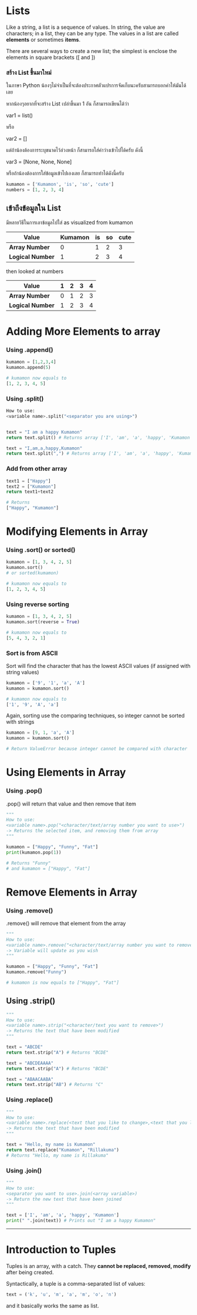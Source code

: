 # Lists
Like a string, a list is a sequence of values. In string, the value are characters; in a list, they can be any type. The values in a list are called **elements** or sometimes **items**.

There are several ways to create a new list; the simplest is enclose the elements in square brackets ([ and ])

### สร้าง List ขึ้นมาใหม่
ในภาษา Python น้องๆไม่จำเป็นที่จะต้องประกาศตัวแปรการจัดเก็บนะครับสามารถบอกค่าให้มันได้เลย

หากน้องๆอยากที่จะสร้าง List เปล่าขึ้นมา 1 อัน ก็สามารถเขียนได้ว่า

var1 = list()

หรือ

var2 = []

แต่ถ้าน้องต้องการระบุขนาดไว้ล่วงหน้า ก็สามารถใส่ค่าว่างเข้าไปได้ครับ ดังนี้

var3 = [None, None, None]

หรือถ้าน้องต้องการใส่ข้อมูลเข้าไปเองเลย ก็สามารถทำได้ดังนี้ครับ
```python
kumamon = ['Kumamon', 'is', 'so', 'cute']
numbers = [1, 2, 3, 4]
```

## เข้าถึงข้อมูลใน List
มีหลายวิธีในการเอาข้อมูลไปใส่
as visualized from kumamon

| **Value**          | Kumamon | is | so | cute |
| ------------------ | ------- | -- | -- | ---- |
| **Array Number**   | 0       | 1  | 2  | 3    |
| **Logical Number** | 1       | 2  | 3  | 4    |


then looked at numbers

| **Value**          | 1 | 2 | 3 | 4 |
| ------------------ | - | - | - | - |
| **Array Number**   | 0 | 1 | 2 | 3 |
| **Logical Number** | 1 | 2 | 3 | 4 |

# Adding More Elements to array
### Using .append()
```Python
kumamon = [1,2,3,4]
kumamon.append(5)

# kumamon now equals to
[1, 2, 3, 4, 5]
```

### Using .split()
```Python
How to use:
<variable name>.split("<separator you are using>")


text = "I am a happy Kumamon"
return text.split() # Returns array ['I', 'am', 'a', 'happy', 'Kumamon']

text = "I,am,a,happy,Kumamon"
return text.split(",") # Returns array ['I', 'am', 'a', 'happy', 'Kumamon']
```

### Add from other array
```python
text1 = ["Happy"]
text2 = ["Kumamon"]
return text1+text2

# Returns
["Happy", "Kumamon"]
```

# Modifying Elements in Array
### Using .sort() or sorted()
```python
kumamon = [1, 3, 4, 2, 5]
kumamon.sort()
# or sorted(kumamon)

# kumamon now equals to
[1, 2, 3, 4, 5]
```

### Using reverse sorting
```Python
kumamon = [1, 3, 4, 2, 5]
kumamon.sort(reverse = True)

# kumamon now equals to
[5, 4, 3, 2, 1]
```

### Sort is from ASCII
Sort will find the character that has the lowest ASCII values (if assigned with string values)
```Python
kumamon = ['9', '1', 'a', 'A']
kumamon = kumamon.sort()

# kumamon now equals to
['1', '9', 'A', 'a']
```

Again, sorting use the comparing techniques, so integer cannot be sorted with strings
```Python
kumamon = [9, 1, 'a', 'A']
kumamon = kumamon.sort()

# Return ValueError because integer cannot be compared with character
```

# Using Elements in Array
### Using .pop()
.pop() will return that value and then remove that item
```Python
"""
How to use:
<variable name>.pop("<character/text/array number you want to use>")
-> Returns the selected item, and removing them from array
"""

kumamon = ["Happy", "Funny", "Fat"]
print(kumamon.pop(1))

# Returns "Funny"
# and kumamon = ["Happy", "Fat"]
```

# Remove Elements in Array
### Using .remove()
.remove() will remove that element from the array
```python
"""
How to use:
<variable name>.remove("<character/text/array number you want to remove>")
-> Variable will update as you wish
"""

kumamon = ["Happy", "Funny", "Fat"]
kumamon.remove("Funny")

# kumamon is now equals to ["Happy", "Fat"]
```

## Using .strip()
```Python
"""
How to use:
<variable name>.strip("<character/text you want to remove>")
-> Returns the text that have been modified
"""

text = "ABCDE"
return text.strip("A") # Returns "BCDE"

text = "ABCDEAAAA"
return text.strip("A") # Returns "BCDE"

text = "ABAACAABA"
return text.strip("AB") # Returns "C"
```

### Using .replace()
```Python
"""
How to use:
<variable name>.replace(<text that you like to change>,<text that you like to change to>)
-> Returns the text that have been modified
"""

text = "Hello, my name is Kumamon"
return text.replace("Kumamon", "Rillakuma")
# Returns "Hello, my name is Rillakuma"
```

### Using .join()
```Python
"""
How to use:
<separator you want to use>.join(<array variable>)
-> Return the new text that have been joined
"""

text = ['I', 'am', 'a', 'happy', 'Kumamon']
print(" ".join(text)) # Prints out "I am a happy Kumamon"
```

---

# Introduction to Tuples
Tuples is an array, with a catch. They **cannot be replaced, removed, modify** after being created.

Syntactically, a tuple is a comma-separated list of values:
```Python
text = ('k', 'u', 'm', 'a', 'm', 'o', 'n')
```

and it basically works the same as list.
